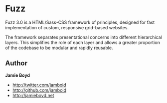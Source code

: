 # Fuzz

Fuzz 3.0 is a HTML/Sass-CSS framework of principles, designed for fast implementation of custom, responsive grid-based websites.

The framework separates presentational concerns into different hierarchical layers. This simplifies the role of each layer and allows a greater proportion of the codebase to be modular and rapidly reusable.

 

## Author

**Jamie Boyd**

+ http://twitter.com/jamboid
+ http://github.com/jamboid
+ http://jamieboyd.net
